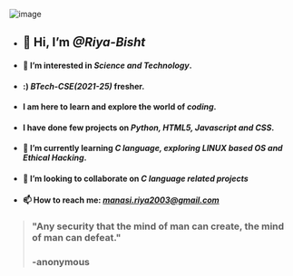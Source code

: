  ![image](https://www.simplilearn.com/ice9/free_resources_article_thumb/white_hat_hacker.jpg)
- ## 👋 Hi, I’m _@Riya-Bisht_
- #### 👀 I’m interested in _**Science and Technology**_. 
- #### :) _**BTech-CSE(2021-25)**_ fresher.
- #### I am here to learn and explore the world of _**coding**_. 
- #### I have done few projects on _**Python, HTML5, Javascript and CSS**_. 
- #### 🌱 I’m currently learning _**C language, exploring LINUX based OS and Ethical Hacking**_.
- #### 💞️ I’m looking to collaborate on _**C language related projects**_
- #### 📫 How to reach me: _**manasi.riya2003@gmail.com**_
>### "Any security that the mind of man can create, the mind of man can defeat."
>### -anonymous


<!---
Riya-Bisht/Riya-Bisht is a ✨ special ✨ repository because its `README.md` (this file) appears on your GitHub profile.
You can click the Preview link to take a look at your changes.
--->
